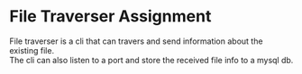 # File Traverser Assignment

File traverser is a cli that can travers and send information about the existing file.  
The cli can also listen to a port and store the received file info to a mysql db.

